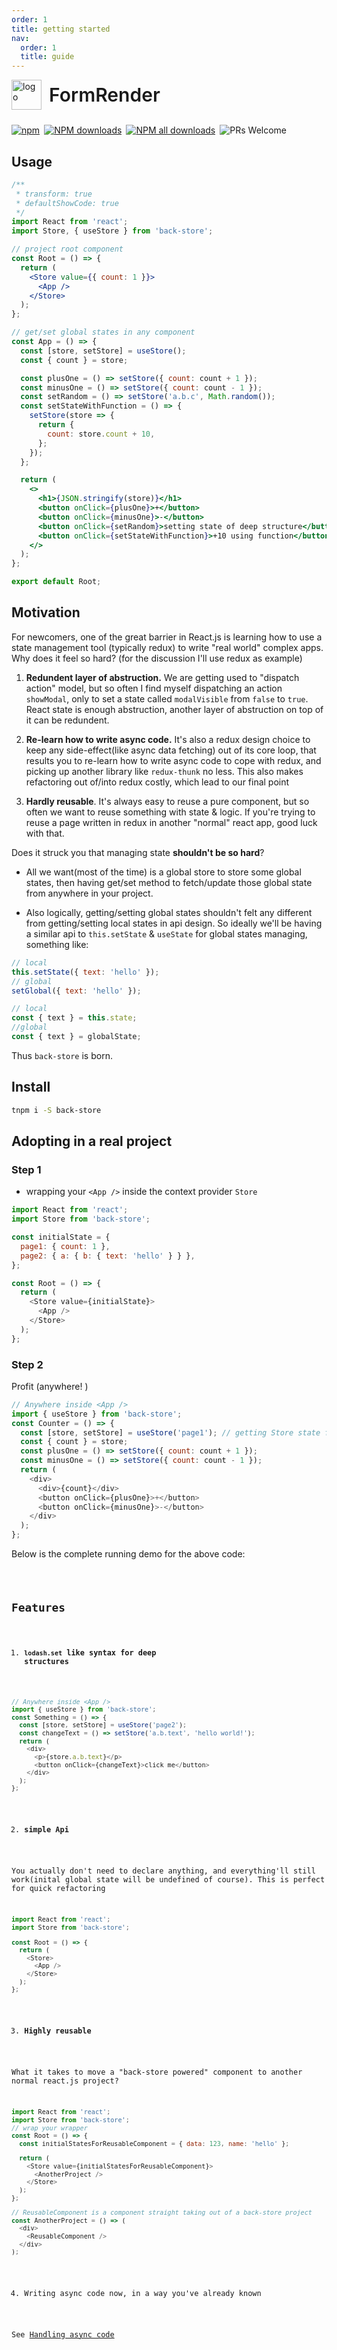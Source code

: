 ```yaml
---
order: 1
title: getting started
nav:
  order: 1
  title: guide
---
```


<div style="display:flex;align-items:center;margin-bottom:24px">
  <img src="https://img.alicdn.com/imgextra/i3/O1CN01dxRZQ61z7XGPRbNeN_!!6000000006667-2-tps-200-200.png" alt="logo" width="48px"/>
  <span style="font-size:30px;font-weight:600;display:inline-block;margin-left:12px">FormRender</span>
</div>
<p style="display:flex;justify-content:space-between;width:440px">
  <a href="https://www.npmjs.com/package/form-render?_blank">
    <img alt="npm" src="https://img.shields.io/npm/v/form-render.svg?maxAge=3600&style=flat-square">
  </a>
  <a href="https://npmjs.org/package/form-render">
    <img alt="NPM downloads" src="https://img.shields.io/npm/dm/form-render.svg?style=flat-square">
  </a>
  <a href="https://npmjs.org/package/form-render">
    <img alt="NPM all downloads" src="https://img.shields.io/npm/dt/form-render.svg?style=flat-square">
  </a>
  <a>
    <img alt="PRs Welcome" src="https://img.shields.io/badge/PRs-welcome-brightgreen.svg?style=flat-square">
  </a>
</p>

## Usage

```jsx
/**
 * transform: true
 * defaultShowCode: true
 */
import React from 'react';
import Store, { useStore } from 'back-store';

// project root component
const Root = () => {
  return (
    <Store value={{ count: 1 }}>
      <App />
    </Store>
  );
};

// get/set global states in any component
const App = () => {
  const [store, setStore] = useStore();
  const { count } = store;

  const plusOne = () => setStore({ count: count + 1 });
  const minusOne = () => setStore({ count: count - 1 });
  const setRandom = () => setStore('a.b.c', Math.random());
  const setStateWithFunction = () => {
    setStore(store => {
      return {
        count: store.count + 10,
      };
    });
  };

  return (
    <>
      <h1>{JSON.stringify(store)}</h1>
      <button onClick={plusOne}>+</button>
      <button onClick={minusOne}>-</button>
      <button onClick={setRandom}>setting state of deep structure</button>
      <button onClick={setStateWithFunction}>+10 using function</button>
    </>
  );
};

export default Root;
```

## Motivation

For newcomers, one of the great barrier in React.js is learning how to use a state management tool (typically redux) to write "real world" complex apps. Why does it feel so hard? (for the discussion I'll use redux as example)

1. **Redundent layer of abstruction.** We are getting used to "dispatch action" model, but so often I find myself dispatching an action `showModal`, only to set a state called `modalVisible` from `false` to `true`. React state is enough abstruction, another layer of abstruction on top of it can be redundent.

2. **Re-learn how to write async code.** It's also a redux design choice to keep any side-effect(like async data fetching) out of its core loop, that results you to re-learn how to write async code to cope with redux, and picking up another library like `redux-thunk` no less. This also makes refactoring out of/into redux costly, which lead to our final point

3. **Hardly reusable**. It's always easy to reuse a pure component, but so often we want to reuse something with state & logic. If you're trying to reuse a page written in redux in another "normal" react app, good luck with that.

Does it struck you that managing state **shouldn't be so hard**?

- All we want(most of the time) is a global store to store some global states, then having get/set method to fetch/update those global state from anywhere in your project.

* Also logically, getting/setting global states shouldn't felt any different from getting/setting local states in api design. So ideally we'll be having a similar api to `this.setState` & `useState` for global states managing, something like:

```js
// local
this.setState({ text: 'hello' });
// global
setGlobal({ text: 'hello' });

// local
const { text } = this.state;
//global
const { text } = globalState;
```

Thus `back-store` is born.

## Install

```sh
tnpm i -S back-store
```

## Adopting in a real project

### Step 1

- wrapping your `<App />` inside the context provider `Store`

```js
import React from 'react';
import Store from 'back-store';

const initialState = {
  page1: { count: 1 },
  page2: { a: { b: { text: 'hello' } } },
};

const Root = () => {
  return (
    <Store value={initialState}>
      <App />
    </Store>
  );
};
```

### Step 2

Profit (anywhere! )

```js
// Anywhere inside <App />
import { useStore } from 'back-store';
const Counter = () => {
  const [store, setStore] = useStore('page1'); // getting Store state from store
  const { count } = store;
  const plusOne = () => setStore({ count: count + 1 });
  const minusOne = () => setStore({ count: count - 1 });
  return (
    <div>
      <div>{count}</div>
      <button onClick={plusOne}>+</button>
      <button onClick={minusOne}>-</button>
    </div>
  );
};
```

Below is the complete running demo for the above code:

<code src='./demo/index.jsx' />

## Features

1. **`lodash.set` like syntax for deep structures**

```js
// Anywhere inside <App />
import { useStore } from 'back-store';
const Something = () => {
  const [store, setStore] = useStore('page2');
  const changeText = () => setStore('a.b.text', 'hello world!');
  return (
    <div>
      <p>{store.a.b.text}</p>
      <button onClick={changeText}>click me</button>
    </div>
  );
};
```

2. **simple Api**

You actually don't need to declare anything, and everything'll still work(inital global state will be undefined of course). This is perfect for quick refactoring

```js
import React from 'react';
import Store from 'back-store';

const Root = () => {
  return (
    <Store>
      <App />
    </Store>
  );
};
```

3. **Highly reusable**

What it takes to move a "back-store powered" component to another normal react.js project?

```js
import React from 'react';
import Store from 'back-store';
// wrap your wrapper
const Root = () => {
  const initialStatesForReusableComponent = { data: 123, name: 'hello' };

  return (
    <Store value={initialStatesForReusableComponent}>
      <AnotherProject />
    </Store>
  );
};

// ReusableComponent is a component straight taking out of a back-store project
const AnotherProject = () => (
  <div>
    <ReusableComponent />
  </div>
);
```

4. Writing async code now, in a way you've already known

See [Handling async code](/guide/async)
